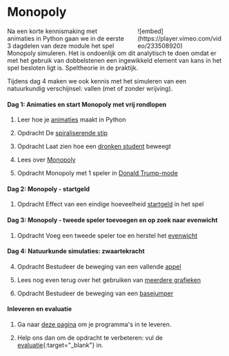 # Monopoly

<div style="width: 40%; float:right; margin-left: 2em;">
![embed](https://player.vimeo.com/video/233508920)
</div>

Na een korte kennismaking met animaties in Python gaan we in de eerste 3 dagdelen van deze module het spel Monopoly simuleren. Het is ondoenlijk om dit analytisch te doen omdat er met het gebruik van dobbelstenen een ingewikkeld element van kans in het spel besloten ligt is. Speltheorie in de praktijk.

Tijdens dag 4 maken we ook kennis met het simuleren van een natuurkundig verschijnsel: vallen (met of zonder wrijving).

#### Dag 1: Animaties en start Monopoly met vrij rondlopen

1. Leer hoe je [animaties](/technieken/animaties) maakt in Python

2. <span class="badge badge-primary">Opdracht</span> De [spiraliserende stip](/beweging/stip)

3. <span class="badge badge-primary">Opdracht</span> Laat zien hoe een [dronken student](/beweging/student) beweegt

4. Lees over [Monopoly](/monopoly/inleiding)

5. <span class="badge badge-primary">Opdracht</span> Monopoly met 1 speler in [Donald Trump-mode](/monopoly/vrij-rondlopen)


#### Dag 2: Monopoly - startgeld

1. <span class="badge badge-primary">Opdracht</span> Effect van een eindige hoeveelheid [startgeld](/monopoly/startgeld) in het spel


#### Dag 3: Monopoly - tweede speler toevoegen en op zoek naar evenwicht

1. <span class="badge badge-primary">Opdracht</span> Voeg een tweede speler toe en herstel het [evenwicht](/monopoly/twee-spelers)


#### Dag 4: Natuurkunde simulaties: zwaartekracht

4. <span class="badge badge-primary">Opdracht</span> Bestudeer de beweging van een vallende [appel](/beweging/appel)

5. Lees nog even terug over het gebruiken van [meerdere grafieken](/technieken/plot)

6. <span class="badge badge-primary">Opdracht</span> Bestudeer de beweging van een [basejumper](/beweging/basejump)




#### Inleveren en evaluatie

1. Ga naar [deze pagina](/monopoly/inleveren) om je programma's in te leveren.

2. Help ons dan om de opdracht te verbeteren: vul de [evaluatie](https://goo.gl/forms/bMEPwmQeLxMZ13qE2){:target="_blank"} in.
